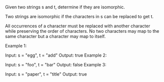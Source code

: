 Given two strings s and t, determine if they are isomorphic.

Two strings are isomorphic if the characters in s can be replaced to get t.

All occurrences of a character must be replaced with another character while preserving the order of characters. No two characters may map to the same character but a character may map to itself.

Example 1:

Input: s = "egg", t = "add"
Output: true
Example 2:

Input: s = "foo", t = "bar"
Output: false
Example 3:

Input: s = "paper", t = "title"
Output: true